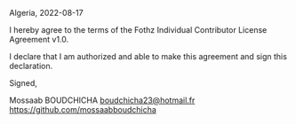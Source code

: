 Algeria, 2022-08-17

I hereby agree to the terms of the Fothz Individual Contributor License Agreement v1.0.

I declare that I am authorized and able to make this agreement and sign this declaration.

Signed,

Mossaab BOUDCHICHA boudchicha23@hotmail.fr https://github.com/mossaabboudchicha
